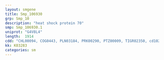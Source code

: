```yaml
---
layout: smgene
title: Smp_106930
grp: Smp_10
description: "heat shock protein 70"
smp: Smp_106930.1
uniprot: "G4V8L4"
length:  1914
cdd: "CHL00094, COG0443, PLN03184, PRK00290, PTZ00009, TIGR02350, cd10233, cl17037, pfam00012"
kk: K03283
categories: sm
---
```

